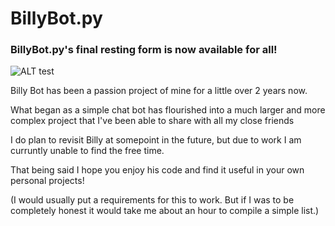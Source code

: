 # BillyBot.py
### BillyBot.py's final resting form is now available for all!

<img alt="ALT test" src="https://64.media.tumblr.com/eed2fb02f2ddf2929710feb30441e83e/tumblr_p55c01w9DN1vi6eedo1_1280.gif">

Billy Bot has been a passion project of mine for a little over 2 years now.

What began as a simple chat bot has flourished into a much larger and more complex project that I've been able to share with all my close friends

I do plan to revisit Billy at somepoint in the future, but due to work I am curruntly unable to find the free time.

That being said I hope you enjoy his code and find it useful in your own personal projects!

(I would usually put a requirements for this to work. But if I was to be completely honest it would take me about an hour to compile a simple list.)
